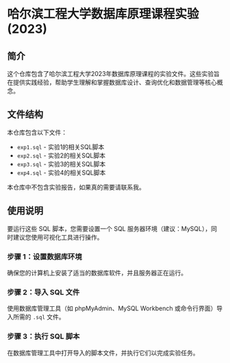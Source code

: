 # 哈尔滨工程大学数据库原理课程实验 (2023)

## 简介

这个仓库包含了哈尔滨工程大学2023年数据库原理课程的实验文件。这些实验旨在提供实践经验，帮助学生理解和掌握数据库设计、查询优化和数据管理等核心概念。

## 文件结构

本仓库包含以下文件：

- `exp1.sql` - 实验1的相关SQL脚本
- `exp2.sql` - 实验2的相关SQL脚本
- `exp3.sql` - 实验3的相关SQL脚本
- `exp4.sql` - 实验4的相关SQL脚本

本仓库中不包含实验报告，如果真的需要请联系我。

## 使用说明

要运行这些 SQL 脚本，您需要设置一个 SQL 服务器环境（建议：MySQL），同时建议您使用可视化工具进行操作。

### 步骤 1：设置数据库环境

确保您的计算机上安装了适当的数据库软件，并且服务器正在运行。

### 步骤 2：导入 SQL 文件

使用数据库管理工具（如 phpMyAdmin、MySQL Workbench 或命令行界面）导入所需的 `.sql` 文件。

### 步骤 3：执行 SQL 脚本

在数据库管理工具中打开导入的脚本文件，并执行它们以完成实验任务。

